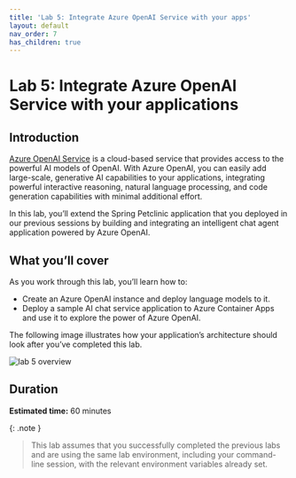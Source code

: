```yaml
---
title: 'Lab 5: Integrate Azure OpenAI Service with your apps'
layout: default
nav_order: 7
has_children: true
---
```


# Lab 5: Integrate Azure OpenAI Service with your applications

## Introduction

[Azure OpenAI Service](https://learn.microsoft.com/azure/ai-services/openai/overview) is a cloud-based service that provides access to the powerful AI models of OpenAI. With Azure OpenAI, you can easily add large-scale, generative AI capabilities to your applications, integrating powerful interactive reasoning, natural language processing, and code generation capabilities with minimal additional effort.

In this lab, you’ll extend the Spring Petclinic application that you deployed in our previous sessions by building and integrating an intelligent chat agent application powered by Azure OpenAI.

## What you’ll cover

As you work through this lab, you’ll learn how to:

- Create an Azure OpenAI instance and deploy language models to it.
- Deploy a sample AI chat service application to Azure Container Apps and use it to explore the power of Azure OpenAI.

The following image illustrates how your application’s architecture should look after you’ve completed this lab.

![lab 5 overview](../../images/acalab5.png)

## Duration

**Estimated time:** 60 minutes

{: .note }
> This lab assumes that you successfully completed the previous labs and are using the same lab environment, including your command-line session, with the relevant environment variables already set.
